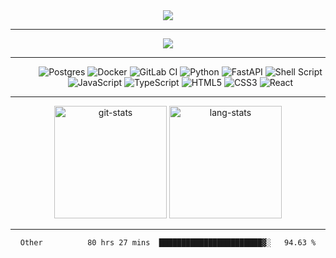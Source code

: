 <div align="center">
  <img src="https://readme-typing-svg.herokuapp.com?font=anonymous-pro&color=%2324F726&center=true&lines=Hi%2C+I'm+Stephan+Yorchenko;Backend+developer+at+Tochka">
</div>

<hr/>

<div align="center">
  <a href="https://t.me/StephanYorchenko">
    <img src="https://img.shields.io/badge/Telegram-2CA5E0?style=for-the-badge&logo=telegram&logoColor=white">
  </a>
</div>
<hr/>
<div align="center">
  <dl align="center">
     <dd>
      <img alt="Postgres" src="https://img.shields.io/badge/postgres-%23316192.svg?style=for-the-badge&logo=postgresql&logoColor=white">
      <img alt="Docker" src="https://img.shields.io/badge/docker-%230db7ed.svg?style=for-the-badge&logo=docker&logoColor=white">
      <img alt="GitLab CI" src="https://img.shields.io/badge/GitLabCI-%23181717.svg?style=for-the-badge&logo=gitlab&logoColor=white">
      <img alt="Python" src="https://img.shields.io/badge/python-3670A0?style=for-the-badge&logo=python&logoColor=ffdd54">
      <img alt="FastAPI" src="https://img.shields.io/badge/FastAPI-005571?style=for-the-badge&logo=fastapi">
      <img alt="Shell Script" src="https://img.shields.io/badge/shell_script-%23121011.svg?style=for-the-badge&logo=gnu-bash&logoColor=white">
    </dd>
    <dd>
      <img alt="JavaScript" src="https://img.shields.io/badge/javascript-%23323330.svg?style=for-the-badge&logo=javascript&logoColor=%23F7DF1E">
      <img alt="TypeScript" src="https://img.shields.io/badge/typescript-%23007ACC.svg?style=for-the-badge&logo=typescript&logoColor=white">
      <img alt="HTML5" src="https://img.shields.io/badge/html5-%23E34F26.svg?style=for-the-badge&logo=html5&logoColor=white">
      <img alt="CSS3" src="https://img.shields.io/badge/css3-%231572B6.svg?style=for-the-badge&logo=css3&logoColor=white">
      <img alt="React" src="https://img.shields.io/badge/react-%2320232a.svg?style=for-the-badge&logo=react&logoColor=%2361DAFB">
      </dd>
  </dl>
</div>
<hr/>

<!-- <div align="center">
  <details>
    <summary>💪 <strong>Stats</strong></summary>
      <img src="https://github.r2v.ch/codewars?user=StephanYorchenko&top_languages=true" alt="codewars stats">
  </details>
</div>
<hr/> -->
<div align="center">
<img height="180em" src="https://github-readme-stats.vercel.app/api?username=StephanYorchenko&show_icons=true&count_private=true&theme=gotham" alt="git-stats">
<img height="180em" src="https://github-readme-stats.vercel.app/api/top-langs/?username=StephanYorchenko&theme=gotham&layout=compact&q=4" alt="lang-stats">
</div>

<hr/>

<div align="center">
<!--START_SECTION:waka-->

```text
Other          80 hrs 27 mins  ███████████████████████▓░   94.63 %
```

<!--END_SECTION:waka-->
</div>
